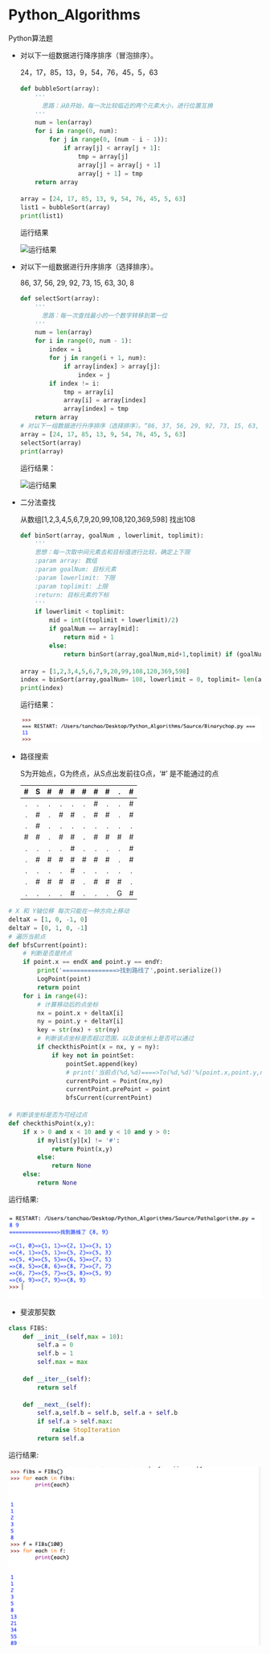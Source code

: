 # Python_Algorithms
Python算法题

* 对以下一组数据进行降序排序（冒泡排序）。

  24，17，85，13，9，54，76，45，5，63

  ```python
  def bubbleSort(array):
      '''
      	思路：从0开始，每一次比较临近的两个元素大小，进行位置互换 
      '''
      num = len(array)
      for i in range(0, num):
          for j in range(0, (num - i - 1)):
              if array[j] < array[j + 1]:
                  tmp = array[j]
                  array[j] = array[j + 1]
                  array[j + 1] = tmp
      return array

  array = [24, 17, 85, 13, 9, 54, 76, 45, 5, 63]
  list1 = bubbleSort(array)
  print(list1)
  ```

  运行结果

  ![运行结果](./image/bubbleSort.png)

* 对以下一组数据进行升序排序（选择排序）。

  86, 37, 56, 29, 92, 73, 15, 63, 30, 8 

  ```python
  def selectSort(array):
      '''
      	思路：每一次查找最小的一个数字转移到第一位 
      '''
      num = len(array)
      for i in range(0, num - 1):
          index = i
          for j in range(i + 1, num):
              if array[index] > array[j]:
                  index = j
          if index != i:
              tmp = array[i]
              array[i] = array[index]
              array[index] = tmp
      return array
  # 对以下一组数据进行升序排序（选择排序）。“86, 37, 56, 29, 92, 73, 15, 63, 30, 8”
  array = [24, 17, 85, 13, 9, 54, 76, 45, 5, 63]
  selectSort(array)
  print(array)
  ```

  运行结果：

  ![运行结果](./image/selectSort.png)

* 二分法查找

  从数组[1,2,3,4,5,6,7,9,20,99,108,120,369,598] 找出108

  ```python
  def binSort(array, goalNum , lowerlimit, toplimit):
      '''
      思想：每一次取中间元素去和目标值进行比较，确定上下限
      :param array: 数组
      :param goalNum: 目标元素
      :param lowerlimit: 下限
      :param toplimit: 上限
      :return: 目标元素的下标
      '''
      if lowerlimit < toplimit:
          mid = int((toplimit + lowerlimit)/2)
          if goalNum == array[mid]:
              return mid + 1
          else:
              return binSort(array,goalNum,mid+1,toplimit) if (goalNum > array[mid]) else binSort(array,goalNum,lowerlimit,mid-1)

  array = [1,2,3,4,5,6,7,9,20,99,108,120,369,598]
  index = binSort(array,goalNum= 108, lowerlimit = 0, toplimit= len(array)-1)
  print(index)
  ```

  运行结果：

  ![运行结果](./image/binarychop.png)

* 路径搜索

  S为开始点，G为终点，从S点出发前往G点，‘#’ 是不能通过的点

  |  #   |  S   |  #   |  #   |  #   |  #   |  #   |  #   |  .   |  #   |
  | :--: | :--: | :--: | :--: | :--: | :--: | :--: | :--: | :--: | :--: |
  |  .   |  .   |  .   |  .   |  .   |  .   |  #   |  .   |  .   |  #   |
  |  .   |  #   |  .   |  #   |  #   |  .   |  #   |  #   |  .   |  #   |
  |  .   |  #   |  .   |  .   |  .   |  .   |  .   |  .   |  .   |  .   |
  |  #   |  #   |  .   |  #   |  #   |  .   |  #   |  #   |  #   |  #   |
  |  .   |  .   |  .   |  .   |  #   |  .   |  .   |  .   |  .   |  #   |
  |  .   |  #   |  #   |  #   |  #   |  #   |  #   |  #   |  .   |  #   |
  |  .   |  .   |  .   |  .   |  #   |  .   |  .   |  .   |  .   |  .   |
  |  .   |  #   |  #   |  #   |  #   |  .   |  #   |  #   |  #   |  .   |
  |  .   |  .   |  .   |  .   |  #   |  .   |  .   |  .   |  G   |  #   |

~~~python
# X 和 Y轴位移 每次只能在一种方向上移动
deltaX = [1, 0, -1, 0]
deltaY = [0, 1, 0, -1]
# 遍历当前点
def bfsCurrent(point):
    # 判断是否是终点
    if point.x == endX and point.y == endY:
        print('===============>找到路线了',point.serialize())
        LogPoint(point)
        return point
    for i in range(4):
        # 计算移动后的点坐标
        nx = point.x + deltaX[i]
        ny = point.y + deltaY[i]
        key = str(nx) + str(ny)
        # 判断该点坐标是否超过范围，以及该坐标上是否可以通过
        if checkthisPoint(x = nx, y = ny):
            if key not in pointSet:
                pointSet.append(key)
                # print('当前点(%d,%d)====>To(%d,%d)'%(point.x,point.y,nx,ny))
                currentPoint = Point(nx,ny)
                currentPoint.prePoint = point
                bfsCurrent(currentPoint)

# 判断该坐标是否为可经过点
def checkthisPoint(x,y):
    if x > 0 and x < 10 and y < 10 and y > 0:
        if mylist[y][x] != '#':
            return Point(x,y)
        else:
            return None
    else:
        return None
~~~

运行结果:

![运行结果](./image/pathalgorithm.png)

* 斐波那契数

~~~python
class FIBS:
	def __init__(self,max = 10):
		self.a = 0
		self.b = 1
		self.max = max

	def __iter__(self):
		return self

	def __next__(self):
		self.a,self.b = self.b, self.a + self.b
		if self.a > self.max:
			raise StopIteration
		return self.a
~~~

运行结果:

![](./image/FIBS.png)